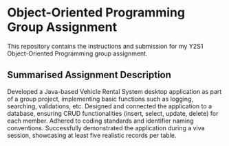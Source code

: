 # Object-Oriented Programming Group Assignment
This repository contains the instructions and submission for my Y2S1 Object-Oriented Programming group assignment.

## Summarised Assignment Description
Developed a Java-based Vehicle Rental System desktop application as part of a group project, implementing basic functions such as logging, searching, validations, etc. Designed and connected the application to a database, ensuring CRUD functionalities (insert, select, update, delete) for each member. Adhered to coding standards and identifier naming conventions. Successfully demonstrated the application during a viva session, showcasing at least five realistic records per table.
